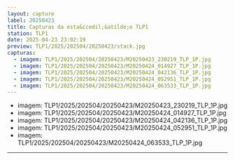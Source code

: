 ```yaml
---
layout: capture
label: 20250423
title: Capturas da esta&ccedil;&atilde;o TLP1
station: TLP1
date: 2025-04-23 23:02:19
preview: TLP1/2025/202504/20250423/stack.jpg
capturas:
  - imagem: TLP1/2025/202504/20250423/M20250423_230219_TLP_1P.jpg
  - imagem: TLP1/2025/202504/20250423/M20250424_014927_TLP_1P.jpg
  - imagem: TLP1/2025/202504/20250423/M20250424_042136_TLP_1P.jpg
  - imagem: TLP1/2025/202504/20250423/M20250424_052951_TLP_1P.jpg
  - imagem: TLP1/2025/202504/20250423/M20250424_063533_TLP_1P.jpg
---
```

  - imagem: TLP1/2025/202504/20250423/M20250423_230219_TLP_1P.jpg
  - imagem: TLP1/2025/202504/20250423/M20250424_014927_TLP_1P.jpg
  - imagem: TLP1/2025/202504/20250423/M20250424_042136_TLP_1P.jpg
  - imagem: TLP1/2025/202504/20250423/M20250424_052951_TLP_1P.jpg
  - imagem: TLP1/2025/202504/20250423/M20250424_063533_TLP_1P.jpg
---
